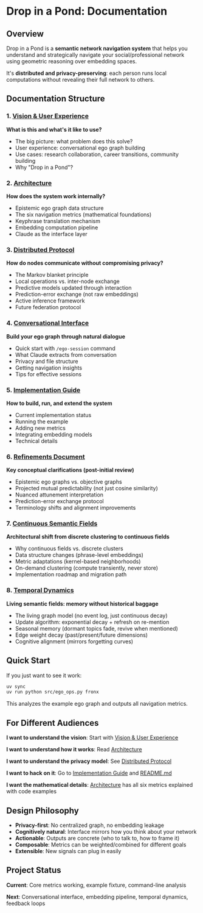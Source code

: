 # Drop in a Pond: Documentation

## Overview

Drop in a Pond is a **semantic network navigation system** that helps you understand and strategically navigate your social/professional network using geometric reasoning over embedding spaces.

It's **distributed and privacy-preserving**: each person runs local computations without revealing their full network to others.

## Documentation Structure

### 1. [Vision & User Experience](VISION.md)
**What is this and what's it like to use?**

- The big picture: what problem does this solve?
- User experience: conversational ego graph building
- Use cases: research collaboration, career transitions, community building
- Why "Drop in a Pond"?

### 2. [Architecture](ARCHITECTURE.md)
**How does the system work internally?**

- Epistemic ego graph data structure
- The six navigation metrics (mathematical foundations)
- Keyphrase translation mechanism
- Embedding computation pipeline
- Claude as the interface layer

### 3. [Distributed Protocol](DISTRIBUTED.md)
**How do nodes communicate without compromising privacy?**

- The Markov blanket principle
- Local operations vs. inter-node exchange
- Predictive models updated through interaction
- Prediction-error exchange (not raw embeddings)
- Active inference framework
- Future federation protocol

### 4. [Conversational Interface](CONVERSATIONAL_INTERFACE.md)
**Build your ego graph through natural dialogue**

- Quick start with `/ego-session` command
- What Claude extracts from conversation
- Privacy and file structure
- Getting navigation insights
- Tips for effective sessions

### 5. [Implementation Guide](IMPLEMENTATION.md)
**How to build, run, and extend the system**

- Current implementation status
- Running the example
- Adding new metrics
- Integrating embedding models
- Technical details

### 6. [Refinements Document](REFINEMENTS.md)
**Key conceptual clarifications (post-initial review)**

- Epistemic ego graphs vs. objective graphs
- Projected mutual predictability (not just cosine similarity)
- Nuanced attunement interpretation
- Prediction-error exchange protocol
- Terminology shifts and alignment improvements

### 7. [Continuous Semantic Fields](CONTINUOUS_FIELDS.md)
**Architectural shift from discrete clustering to continuous fields**

- Why continuous fields vs. discrete clusters
- Data structure changes (phrase-level embeddings)
- Metric adaptations (kernel-based neighborhoods)
- On-demand clustering (compute transiently, never store)
- Implementation roadmap and migration path

### 8. [Temporal Dynamics](TEMPORAL_DYNAMICS.md)
**Living semantic fields: memory without historical baggage**

- The living graph model (no event log, just continuous decay)
- Update algorithm: exponential decay + refresh on re-mention
- Seasonal memory (dormant topics fade, revive when mentioned)
- Edge weight decay (past/present/future dimensions)
- Cognitive alignment (mirrors forgetting curves)

## Quick Start

If you just want to see it work:
```bash
uv sync
uv run python src/ego_ops.py fronx
```

This analyzes the example ego graph and outputs all navigation metrics.

## For Different Audiences

**I want to understand the vision**: Start with [Vision & User Experience](VISION.md)

**I want to understand how it works**: Read [Architecture](ARCHITECTURE.md)

**I want to understand the privacy model**: See [Distributed Protocol](DISTRIBUTED.md)

**I want to hack on it**: Go to [Implementation Guide](IMPLEMENTATION.md) and [README.md](../README.md)

**I want the mathematical details**: [Architecture](ARCHITECTURE.md) has all six metrics explained with code examples

## Design Philosophy

- **Privacy-first**: No centralized graph, no embedding leakage
- **Cognitively natural**: Interface mirrors how you think about your network
- **Actionable**: Outputs are concrete (who to talk to, how to frame it)
- **Composable**: Metrics can be weighted/combined for different goals
- **Extensible**: New signals can plug in easily

## Project Status

**Current**: Core metrics working, example fixture, command-line analysis

**Next**: Conversational interface, embedding pipeline, temporal dynamics, feedback loops

